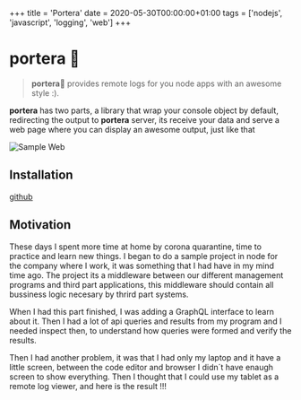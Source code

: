 +++
title = 'Portera'
date = 2020-05-30T00:00:00+01:00
tags = ['nodejs', 'javascript', 'logging', 'web']
+++

# portera 🚀


> **portera**🚀 provides remote logs for you node apps with an awesome style :).

**portera** has two parts, a library that wrap your console object by default, redirecting the output to **portera** server, its receive your data and serve a web page where you can display an awesome output, just like that

![Sample Web](https://github.com/csegura/portera/raw/master/docs/portera_web_0-1-1.gif)

## Installation

[github](https://github.com/csegura/portera)

## Motivation

These days I spent more time at home by corona quarantine, time to practice and learn new things. I began to do a sample project in node for the company where I work, it was something that I had have in my mind time ago. The project its a middleware between our different management programs and third part applications, this middleware should contain all bussiness logic necesary by thrird part systems.

When I had this part finished, I was adding a GraphQL interface to learn about it. Then I had a lot of api queries and results from my program and I needed inspect then, to understand how queries were formed and verify the results.

Then I had another problem, it was that I had only my laptop and it have a little screen, between the code editor and browser I didn´t have enaugh screen to show everything. Then I thought that I could use my tablet as a remote log viewer, and here is the result !!!

